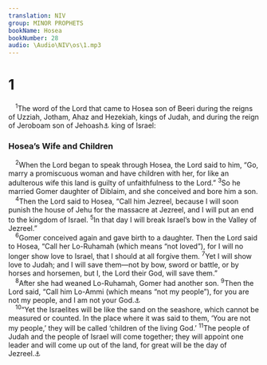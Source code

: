 ```yaml
---
translation: NIV
group: MINOR PROPHETS
bookName: Hosea 
bookNumber: 28
audio: \Audio\NIV\os\1.mp3
---
```


<div class="title"><h1>1</h1></div>
<span class="verse os_1_1"> <sup>1</sup>The word of the Lord that came to Hosea son of Beeri during the reigns of Uzziah, Jotham, Ahaz and Hezekiah, kings of Judah, and during the reign of Jeroboam son of Jehoash<a data-toggle="tooltip" data-placement="bottom" title="Hebrew Joash, a variant of Jehoash">⚓</a> king of Israel: <br/></span>
<div class="title"><h3>Hosea’s Wife and Children </h3></div>
<span class="verse os_1_2"> <sup>2</sup>When the Lord began to speak through Hosea, the Lord said to him, “Go, marry a promiscuous woman and have children with her, for like an adulterous wife this land is guilty of unfaithfulness to the Lord.” </span>
<span class="verse os_1_3"><sup>3</sup>So he married Gomer daughter of Diblaim, and she conceived and bore him a son. <br/></span>
<span class="verse os_1_4"> <sup>4</sup>Then the Lord said to Hosea, “Call him Jezreel, because I will soon punish the house of Jehu for the massacre at Jezreel, and I will put an end to the kingdom of Israel. </span>
<span class="verse os_1_5"><sup>5</sup>In that day I will break Israel’s bow in the Valley of Jezreel.” <br/></span>
<span class="verse os_1_6"> <sup>6</sup>Gomer conceived again and gave birth to a daughter. Then the Lord said to Hosea, “Call her Lo-Ruhamah (which means “not loved”), for I will no longer show love to Israel, that I should at all forgive them. </span>
<span class="verse os_1_7"><sup>7</sup>Yet I will show love to Judah; and I will save them—not by bow, sword or battle, or by horses and horsemen, but I, the Lord their God, will save them.” <br/></span>
<span class="verse os_1_8"> <sup>8</sup>After she had weaned Lo-Ruhamah, Gomer had another son. </span>
<span class="verse os_1_9"><sup>9</sup>Then the Lord said, “Call him Lo-Ammi (which means “not my people”), for you are not my people, and I am not your God.<a data-toggle="tooltip" data-placement="bottom" title="Or your I am">⚓</a><br/></span>
<span class="verse os_1_10"> <sup>10</sup>“Yet the Israelites will be like the sand on the seashore, which cannot be measured or counted. In the place where it was said to them, ‘You are not my people,’ they will be called ‘children of the living God.’ </span>
<span class="verse os_1_11"><sup>11</sup>The people of Judah and the people of Israel will come together; they will appoint one leader and will come up out of the land, for great will be the day of Jezreel.<a data-toggle="tooltip" data-placement="bottom" title="In Hebrew texts 1:10,11 is numbered 2:1,2.">⚓</a><br/></span>
